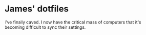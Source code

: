 James' dotfiles
===============

I've finally caved. I now have the critical mass of computers that it's becoming difficult to sync their settings.
